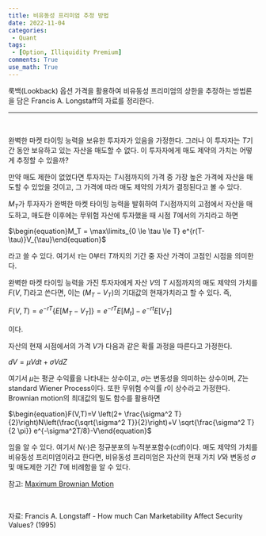 ```yaml
---
title: 비유동성 프리미엄 추정 방법
date: 2022-11-04
categories:
 - Quant
tags:
 - [Option, Illiquidity Premium]
comments: True
use_math: True
---
```


룩백(Lookback) 옵션 가격을 활용하여 비유동성 프리미엄의 상한을 추정하는 방법론을 담은 Francis A. Longstaff의 자료를 정리한다.

***

<br>

완벽한 마켓 타이밍 능력을 보유한 투자자가 있음을 가정한다. 그러나 이 투자자는 $T$기간 동안 보유하고 있는 자산을 매도할 수 없다. 이 투자자에게 매도 제약의 가치는 어떻게 추정할 수 있을까?

만약 매도 제한이 없었다면 투자자는 $T$시점까지의 가격 중 가장 높은 가격에 자산을 매도할 수 있었을 것이고, 그 가격에 따라 매도 제약의 가치가 결정된다고 볼 수 있다.

$M_T$가 투자자가 완벽한 마켓 타이밍 능력을 발휘하여 $T$시점까지의 고점에서 자산을 매도하고, 매도한 이후에는 무위험 자산에 투자했을 때 시점 $T$에서의 가치라고 하면

$\begin{equation}M_T = \max\limits_{0 \le \tau \le T} e^{r(T-\tau)}V_{\tau}\end{equation}$

라고 쓸 수 있다. 여기서 $\tau$는 $0$부터 $T$까지의 기간 중 자산 가격이 고점인 시점을 의미한다.

완벽한 마켓 타이밍 능력을 가진 투자자에게 자산 $V$의 $T$ 시점까지의 매도 제약의 가치를 $F(V, T)$라고 쓴다면, 이는 $\left(M_T-V_T \right)$의 기대값의 현재가치라고 할 수 있다. 즉,

$\begin{equation}F(V,T)=e^{-rT} \left\{E[M_T-V_T]\right\}=e^{-rT} E[M_t]-e^{-rt}E[V_T]\end{equation}$

이다.

자산의 현재 시점에서의 가격 $V$가 다음과 같은 확률 과정을 따른다고 가정한다.

$\begin{equation} dV= \mu V dt + \sigma V dZ \end{equation}$

여기서 $\mu$는 평균 수익률을 나타내는 상수이고, $\sigma$는 변동성을 의미하는 상수이며, $Z$는 standard Wiener Process이다. 또한 무위험 수익률 $r$이 상수라고 가정한다. Brownian motion의 최대값의 밀도 함수를 활용하면

$\begin{equation}F(V,T)=V \left(2+ \frac{\sigma^2 T}{2}\right)N\left(\frac{\sqrt{\sigma^2 T}}{2}\right)+V \sqrt{\frac{\sigma^2 T}{2 \pi}} e^{-\sigma^2T/8}-V\end{equation}$

임을 알 수 있다. 여기서 $N(\cdot)$은 정규분포의 누적분포함수(cdf)이다. 매도 제약의 가치를 비유동성 프리미엄이라고 한다면, 비유동성 프리미엄은 자산의 현재 가치 $V$와 변동성 $\sigma$ 및 매도제한 기간 $T$에 비례함을 알 수 있다.

참고: [Maximum Brownian Motion](https://personal.ntu.edu.sg/nprivault/MA5182/maximum-brownian-motion.pdf)

<br>

자료: Francis A. Longstaff - How much Can Marketability Affect Security Values? (1995)





